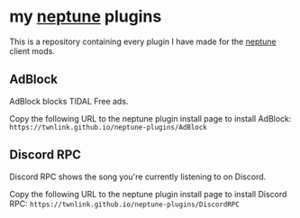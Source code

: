 # my [neptune](https://github.com/uwu/neptune) plugins
This is a repository containing every plugin I have made for the [neptune](https://github.com/uwu/neptune) client mods.

## AdBlock
AdBlock blocks TIDAL Free ads.

Copy the following URL to the neptune plugin install page to install AdBlock: `https://twnlink.github.io/neptune-plugins/AdBlock`

## Discord RPC
Discord RPC shows the song you're currently listening to on Discord.

Copy the following URL to the neptune plugin install page to install Discord RPC: `https://twnlink.github.io/neptune-plugins/DiscordRPC`
